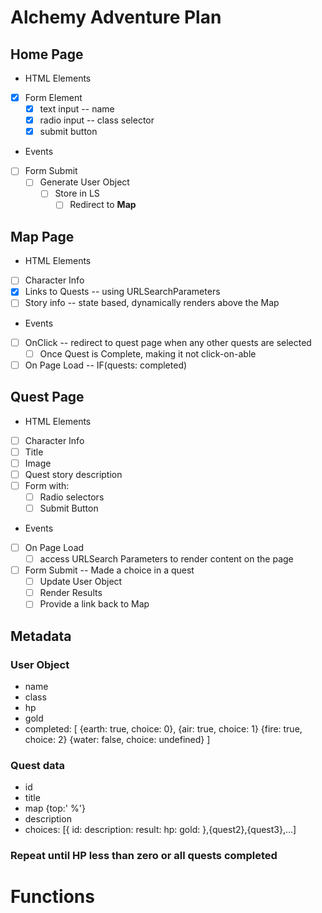# Alchemy Adventure Plan

## Home Page

* HTML Elements
- [x] Form Element
    - [x] text input -- name
    - [x] radio input -- class selector
    - [x] submit button

* Events
- [ ] Form Submit
    - [ ] Generate User Object
        - [ ] Store in LS
            - [ ] Redirect to **Map**

## Map Page

* HTML Elements
- [ ] Character Info
- [x] Links to Quests -- using URLSearchParameters
- [ ] Story info -- state based, dynamically renders above the Map

* Events
- [ ] OnClick -- redirect to quest page when any other quests are selected
    - [ ] Once Quest is Complete, making it not click-on-able
- [ ] On Page Load -- IF(quests: completed)

## Quest Page
* HTML Elements
- [ ] Character Info
- [ ] Title
- [ ] Image
- [ ] Quest story description
- [ ] Form with: 
    - [ ] Radio selectors
    - [ ] Submit Button

* Events
- [ ] On Page Load
    - [ ] access URLSearch Parameters to render content on the page
- [ ] Form Submit -- Made a choice in a quest
    - [ ] Update User Object
    - [ ] Render Results
    - [ ] Provide a link back to Map

## Metadata

### User Object
* name
* class
* hp
* gold
* completed: [
    {earth: true,
    choice: 0},
    {air: true,
    choice: 1}
    {fire: true,
    choice: 2}
    {water: false,
    choice: undefined}
]

### Quest data
* id
* title
* map {top:' %'}
* description
* choices: [{
    id:
    description:
    result:
    hp:
    gold:
},{quest2},{quest3},...]

### Repeat until HP less than zero or all quests completed 

# Functions